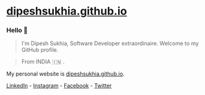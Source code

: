# [dipeshsukhia.github.io](https://dipeshsukhia.github.io/)
<!--
<img align="right" src="https://github-readme-stats.vercel.app/api?username=dipeshsukhia&show_icons=true&icon_color=805AD5&text_color=718096&bg_color=000000&count_private=true" />
-->
### Hello 👋

> I'm Dipesh Sukhia, Software Developer extraordinaire. Welcome to my GitHub profile.

> From INDIA :india: .

My personal website is [dipeshsukhia.github.io](https://dipeshsukhia.github.io/).

[LinkedIn](http://linkedin.com/in/dipeshsukhia) - [Instagram](http://instagram.com/dipeshsukhia) - [Facebook](https://www.facebook.com/DipeshSukhia/) - [Twitter](http://twitter.com/DipeshSukhia)


<!--
**dipeshsukhia/dipeshsukhia** is a ✨ _special_ ✨ repository because its `README.md` (this file) appears on your GitHub profile.

Here are some ideas to get you started:

- 🔭 I’m currently working on ...
- 🌱 I’m currently learning ...
- 👯 I’m looking to collaborate on ...
- 🤔 I’m looking for help with ...
- 💬 Ask me about ...
- 📫 How to reach me: ...
- 😄 Pronouns: ...
- ⚡ Fun fact: ...
-->
